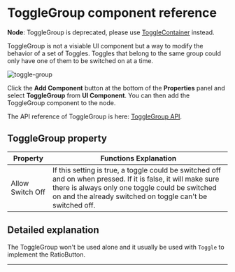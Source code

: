 # ToggleGroup component reference

**Node**: ToggleGroup is deprecated, please use [ToggleContainer](toggleContainer.md) instead.

ToggleGroup is not a visiable UI component but a way to modify the behavior of a set of Toggles.
Toggles that belong to the same group could only have one of them to be switched on at a time.

![toggle-group](./toggle/toggle-group.png)

Click the **Add Component** button at the bottom of the **Properties** panel and select **ToggleGroup** from **UI Component**. You can then add the ToggleGroup component to the node.

The API reference of ToggleGroup is here: [ToggleGroup API](../../../api/en/classes/ToggleGroup.html).

## ToggleGroup property

| Property       |   Functions Explanation
| -------------- | ----------- |
| Allow Switch Off | If this setting is true, a toggle could be switched off and on when pressed. If it is false, it will make sure there is always only one toggle could be switched on and the already switched on toggle can't be switched off.

## Detailed explanation

The ToggleGroup won't be used alone and it usually be used with `Toggle` to implement the RatioButton.

---
